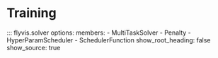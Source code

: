 # Training

::: flyvis.solver
    options:
      members:
        - MultiTaskSolver
        - Penalty
        - HyperParamScheduler
        - SchedulerFunction
      show_root_heading: false
      show_source: true
